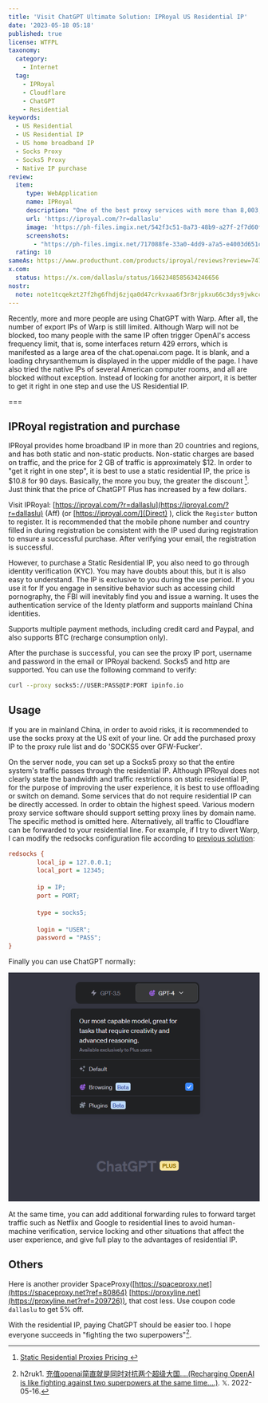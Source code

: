 ```yaml
---
title: 'Visit ChatGPT Ultimate Solution: IPRoyal US Residential IP'
date: '2023-05-18 05:18'
published: true
license: WTFPL
taxonomy:
  category:
    - Internet
  tag:
    - IPRoyal
    - Cloudflare
    - ChatGPT
    - Residential
keywords:
  - US Residential
  - US Residential IP
  - US home broadband IP
  - Socks Proxy
  - Socks5 Proxy
  - Native IP purchase
review:
  item:
     type: WebApplication
     name: IPRoyal
     description: "One of the best proxy services with more than 8,003,349 IP's"
     url: 'https://iproyal.com/?r=dallaslu'
     image: 'https://ph-files.imgix.net/542f3c51-8a73-48b9-a27f-2f7d60fa1b51.png'
     screenshots: 
       - "https://ph-files.imgix.net/717088fe-33a0-4dd9-a7a5-e4003d651c47.png"
  rating: 10
sameAs: https://www.producthunt.com/products/iproyal/reviews?review=747126
x.com:
  status: https://x.com/dallaslu/status/1662348585634246656
nostr:
  note: note1tcqekzt27f2hg6fhdj6zjqa0d47crkvxaa6f3r8rjpkxu66c3dys9jwkcc
---
```


Recently, more and more people are using ChatGPT with Warp. After all, the number of export IPs of Warp is still limited. Although Warp will not be blocked, too many people with the same IP often trigger OpenAI's access frequency limit, that is, some interfaces return 429 errors, which is manifested as a large area of the chat.openai.com page. It is blank, and a loading chrysanthemum is displayed in the upper middle of the page. I have also tried the native IPs of several American computer rooms, and all are blocked without exception. Instead of looking for another airport, it is better to get it right in one step and use the US Residential IP.

===

## IPRoyal registration and purchase

IPRoyal provides home broadband IP in more than 20 countries and regions, and has both static and non-static products. Non-static charges are based on traffic, and the price for 2 GB of traffic is approximately \$12. In order to "get it right in one step", it is best to use a static residential IP, the price is \$10.8 for 90 days. Basically, the more you buy, the greater the discount [^iproyal-pricing-static]. Just think that the price of ChatGPT Plus has increased by a few dollars.

Visit IPRoyal: [https://iproyal.com/?r=dallaslu](https://iproyal.com/?r=dallaslu) (Aff) (or [https://iproyal.com/](Direct) ), click the `Register` button to register. It is recommended that the mobile phone number and country filled in during registration be consistent with the IP used during registration to ensure a successful purchase. After verifying your email, the registration is successful.

However, to purchase a Static Residential IP, you also need to go through identity verification (KYC). You may have doubts about this, but it is also easy to understand. The IP is exclusive to you during the use period. If you use it for If you engage in sensitive behavior such as accessing child pornography, the FBI will inevitably find you and issue a warning. It uses the authentication service of the Identy platform and supports mainland China identities.

Supports multiple payment methods, including credit card and Paypal, and also supports BTC (recharge consumption only).

After the purchase is successful, you can see the proxy IP port, username and password in the email or IPRoyal backend. Socks5 and http are supported. You can use the following command to verify:

```bash
curl --proxy socks5://USER:PASS@IP:PORT ipinfo.io
```

## Usage

If you are in mainland China, in order to avoid risks, it is recommended to use the socks proxy at the US exit of your line. Or add the purchased  proxy IP to the proxy rule list and do 'SOCKS5 over GFW-Fucker'.

On the server node, you can set up a Socks5 proxy so that the entire system's traffic passes through the residential IP. Although IPRoyal does not clearly state the bandwidth and traffic restrictions on static residential IP, for the purpose of improving the user experience, it is best to use offloading or switch on demand. Some services that do not require residential IP can be directly accessed. In order to obtain the highest speed. Various modern proxy service software should support setting proxy lines by domain name. The specific method is omitted here. Alternatively, all traffic to Cloudflare can be forwarded to your residential line. For example, if I try to divert Warp, I can modify the redsocks configuration file according to [previous solution](/redirect-cloudflare-traffic-back-to-warp/):

```ini showLineNumbers
redsocks {
        local_ip = 127.0.0.1;
        local_port = 12345;

        ip = IP;
        port = PORT;

        type = socks5;

        login = "USER";
        password = "PASS";
}
```

Finally you can use ChatGPT normally:

![ChatGPT Plus Works](./chatgpt-plus.png)

At the same time, you can add additional forwarding rules to forward target traffic such as Netflix and Google to residential lines to avoid human-machine verification, service locking and other situations that affect the user experience, and give full play to the advantages of residential IP.

## Others

Here is another provider SpaceProxy([https://spaceproxy.net](https://spaceproxy.net?ref=80864) [https://proxyline.net](https://proxyline.net?ref=209726)), that cost less. Use coupon code `dallaslu` to get 5% off.

With the residential IP, paying ChatGPT should be easier too. I hope everyone succeeds in "fighting the two superpowers"[^super-two].

[^iproyal-pricing-static]: [Static Residential Proxies Pricing ](https://iproyal.com/pricing/static-residential-proxies/)
[^super-two]: h2ruk1. [充值openai简直就是同时对抗两个超级大国....(Recharging OpenAI is like fighting against two superpowers at the same time....)](https://x.com/h2ruk1/status/1658362135037239297). 𝕏. 2022-05-16.
